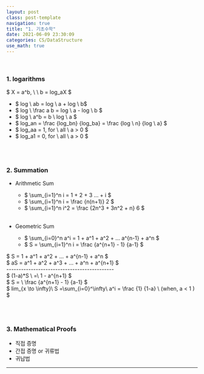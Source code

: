 ```yaml
---
layout: post
class: post-template
navigation: true
title: "1. 기초수학"
date: 2021-06-09 23:30:09
categories: CS/DataStructure
use_math: true
---
```

<br>

### 1. logarithms

$ X = a^b, \ \  b = log_aX $
- $ log \ ab = log \ a + log \ b$
- $ log \ \frac a b = log \ a - log \ b $
- $ log \ a^b = b \ log \ a $
- $ log_an = \frac {log_bn} {log_ba} = \frac {log \ n} {log \ a} $
- $ log_aa = 1, for \ all \ a > 0 $
- $ log_a1 = 0, for \ all \ a > 0 $

  

<br>
<br>

### 2. Summation

- Arithmetic Sum
  - $ \sum_{i=1}^n i = 1 + 2 + 3 ... + i $
  - $ \sum_{i=1}^n i = \frac {n(n+1)} 2 $
  - $ \sum_{i=1}^n i^2 = \frac {2n^3 + 3n^2 + n} 6 $

  <br>

- Geometric Sum
  - $ \sum_{i=0}^n a^i = 1 + a^1 + a^2 + ... a^{n-1} + a^n $
  - $ S = \sum_{i=1}^n i = \frac {a^{n+1} - 1} {a-1} $ 

  

$ S = 1 + a^1 + a^2 + ... + a^{n-1} + a^n $ <br>
$ aS = a^1 + a^2 + a^3 + ... + a^n + a^{n+1} $ <br>
\-------------------------------------------- <br>
$ (1-a)*S \ =\  1 - a^{n+1} $ <br>
$ S = \ \frac {a^{n+1} - 1} {a-1} $ <br>
$ lim_{x \to \infty}\ S =\sum_{i=0}^\infty\ a^i = \frac {1} {1-a} \ (when, a < 1 ) $ <br>

  
<br>
<br>
   

### 3. Mathematical Proofs

- 직접 증명 
- 간접 증명 or 귀류법
- 귀납법




---

